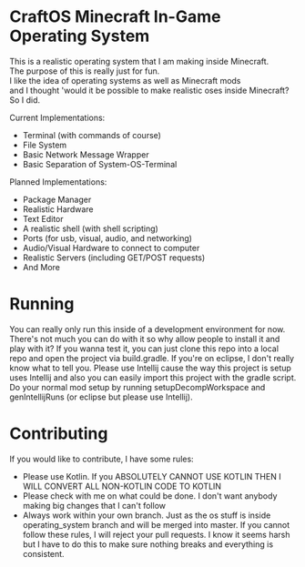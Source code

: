 CraftOS Minecraft In-Game Operating System
=========================================
This is a realistic operating system that I am making inside Minecraft. <br>
The purpose of this is really just for fun.<br>
I like the idea of operating systems as well as Minecraft mods<br>
and I thought 'would it be possible to make realistic oses inside Minecraft? So I did.

Current Implementations:
  * Terminal (with commands of course)
  * File System
  * Basic Network Message Wrapper
  * Basic Separation of System-OS-Terminal

Planned Implementations:
  * Package Manager
  * Realistic Hardware
  * Text Editor
  * A realistic shell (with shell scripting)
  * Ports (for usb, visual, audio, and networking)
  * Audio/Visual Hardware to connect to computer
  * Realistic Servers (including GET/POST requests)
  * And More

Running
========================
You can really only run this inside of a development environment for now. 
There's not much you can do with it so why allow people to install it and play with it?
If you wanna test it, you can just clone this repo into a local repo and open the project via build.gradle.
If you're on eclipse, I don't really know what to tell you. Please use Intellij cause the way this project
is setup uses Intellij and also you can easily import this project with the gradle script. Do your normal
mod setup by running setupDecompWorkspace and genIntellijRuns (or eclipse but please use Intellij).

Contributing
=======================
If you would like to contribute, I have some rules:
  * Please use Kotlin. If you ABSOLUTELY CANNOT USE KOTLIN THEN I WILL CONVERT ALL NON-KOTLIN CODE TO KOTLIN
  * Please check with me on what could be done. I don't want anybody making big changes that I can't follow
  * Always work within your own branch. Just as the os stuff is inside operating_system branch and will be merged into master.
If you cannot follow these rules, I will reject your pull requests. 
I know it seems harsh but I have to do this to make sure nothing breaks and everything is consistent. 
